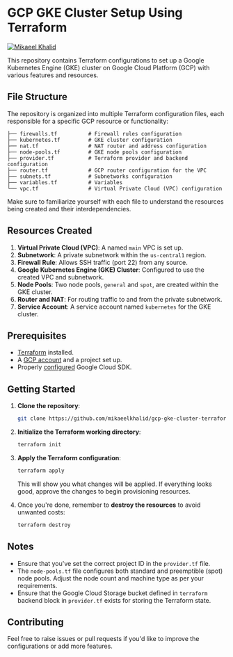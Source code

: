 # GCP GKE Cluster Setup Using Terraform

[![Mikaeel Khalid](https://badgen.now.sh/badge/by/mikaeelkhalid/purple)](https://github.com/mikaeelkhalid)

This repository contains Terraform configurations to set up a Google Kubernetes Engine (GKE) cluster on Google Cloud Platform (GCP) with various features and resources.

## File Structure

The repository is organized into multiple Terraform configuration files, each responsible for a specific GCP resource or functionality:

```
├── firewalls.tf          # Firewall rules configuration
├── kubernetes.tf         # GKE cluster configuration
├── nat.tf                # NAT router and address configuration
├── node-pools.tf         # GKE node pools configuration
├── provider.tf           # Terraform provider and backend configuration
├── router.tf             # GCP router configuration for the VPC
├── subnets.tf            # Subnetworks configuration
├── variables.tf          # Variables
└── vpc.tf                # Virtual Private Cloud (VPC) configuration
```

Make sure to familiarize yourself with each file to understand the resources being created and their interdependencies.

## Resources Created

1. **Virtual Private Cloud (VPC)**: A named `main` VPC is set up.
2. **Subnetwork**: A private subnetwork within the `us-central1` region.
3. **Firewall Rule**: Allows SSH traffic (port 22) from any source.
4. **Google Kubernetes Engine (GKE) Cluster**: Configured to use the created VPC and subnetwork.
5. **Node Pools**: Two node pools, `general` and `spot`, are created within the GKE cluster.
6. **Router and NAT**: For routing traffic to and from the private subnetwork.
7. **Service Account**: A service account named `kubernetes` for the GKE cluster.

## Prerequisites

- [Terraform](https://www.terraform.io/downloads.html) installed.
- A [GCP account](https://console.cloud.google.com/) and a project set up.
- Properly [configured](https://cloud.google.com/sdk/docs/initializing) Google Cloud SDK.

## Getting Started

1. **Clone the repository**:

   ```sh
   git clone https://github.com/mikaeelkhalid/gcp-gke-cluster-terraform.git
   ```

2. **Initialize the Terraform working directory**:

   ```sh
   terraform init
   ```

3. **Apply the Terraform configuration**:

   ```sh
   terraform apply
   ```

   This will show you what changes will be applied. If everything looks good, approve the changes to begin provisioning resources.

4. Once you're done, remember to **destroy the resources** to avoid unwanted costs:

   ```sh
   terraform destroy
   ```

## Notes

- Ensure that you've set the correct project ID in the `provider.tf` file.
- The `node-pools.tf` file configures both standard and preemptible (spot) node pools. Adjust the node count and machine type as per your requirements.
- Ensure that the Google Cloud Storage bucket defined in `terraform` backend block in `provider.tf` exists for storing the Terraform state.

## Contributing

Feel free to raise issues or pull requests if you'd like to improve the configurations or add more features.

